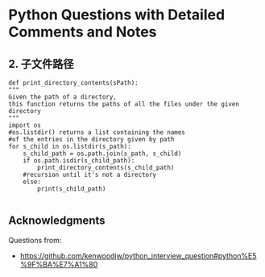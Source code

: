# Python Questions with Detailed Comments and Notes

## 2. 子文件路径
```
def print_directory_contents(sPath):
"""
Given the path of a directory, 
this function returns the paths of all the files under the given directory
"""
import os
#os.listdir() returns a list containing the names 
#of the entries in the directory given by path
for s_child in os.listdir(s_path):
    s_child_path = os.path.join(s_path, s_child)
    if os.path.isdir(s_child_path):
        print_directory_contents(s_child_path)  
    #recursion until it's not a directory
    else:
        print(s_child_path)
  
```

## Acknowledgments

Questions from:
* https://github.com/kenwoodjw/python_interview_question#python%E5%9F%BA%E7%A1%80

